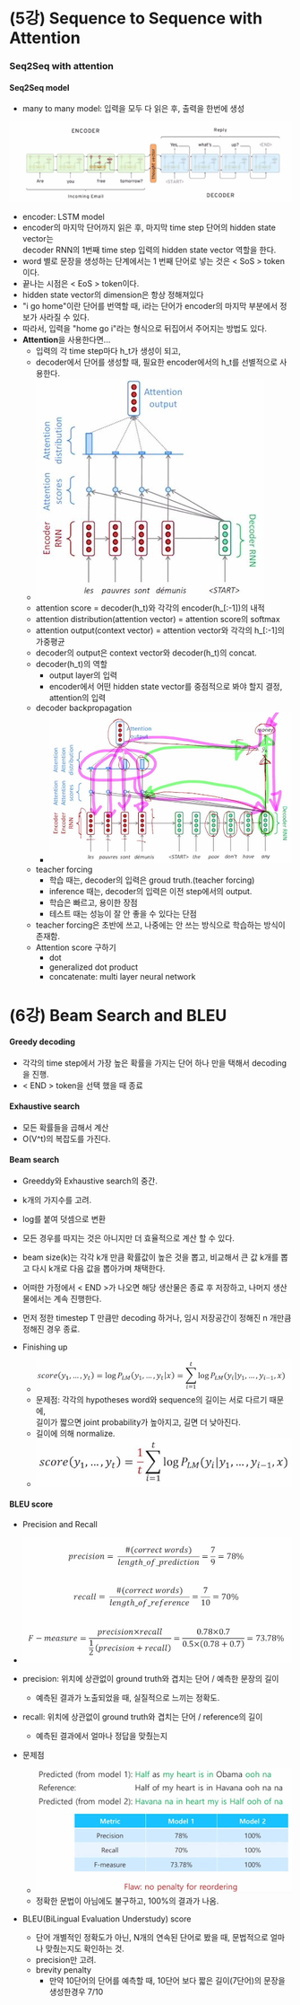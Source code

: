# (5강) Sequence to Sequence with Attention

### Seq2Seq with attention
#### Seq2Seq model
- many to many model: 입력을 모두 다 읽은 후, 출력을 한번에 생성

![Seq2Seq](./image/1.JPG)

- encoder: LSTM model
- encoder의 마지막 단어까지 읽은 후, 마지막 time step 단어의 hidden state vector는<br> decoder RNN의 1번째 time step 입력의 hidden state vector 역할을 한다.
- word 별로 문장을 생성하는 단계에서는 1 번째 단어로 넣는 것은 < SoS > token이다.
- 끝나는 시점은 < EoS > token이다.
- hidden state vector의 dimension은 항상 정해져있다
- "i go home"이란 단어를 번역할 때, i라는 단어가 encoder의 마지막 부분에서 정보가 사라질 수 있다.<br>
- 따라서, 입력을 "home go i"라는 형식으로 뒤집어서 주어지는 방법도 있다.
- **Attention**을 사용한다면...
	- 입력의 각 time step마다 h_t가 생성이 되고,
	- decoder에서 단어를 생성할 때, 필요한 encoder에서의 h_t를 선별적으로 사용한다.
	- ![attention](./image/2.JPG)
	- attention score = decoder(h_t)와 각각의 encoder(h_[:-1])의 내적
	- attention distribution(attention vector) = attention score의 softmax
	- attention output(context vector) = attention vector와 각각의 h_[:-1]의 가중평균
	- decoder의 output은 context vector와 decoder(h_t)의 concat.
	- decoder(h_t)의 역할
	    -  output layer의 입력
		-  encoder에서 어떤 hidden state vector를 중점적으로 봐야 할지 결정, attention의 입력
	- decoder backpropagation
		- ![decoder_backpropagation](./image/3.JPG)
	- teacher forcing
		- 학습 때는, decoder의 입력은 groud truth.(teacher forcing)
		- inference 때는, decoder의 입력은 이전 step에서의 output.
		- 학습은 빠르고, 용이한 장점
		- 테스트 때는 성능이 잘 안 좋을 수 있다는 단점
	- teacher forcing은 초반에 쓰고, 나중에는 안 쓰는 방식으로 학습하는 방식이 존재함.
	- Attention score 구하기
		- dot
		- generalized dot product
		- concatenate: multi layer neural network

# (6강) Beam Search and BLEU
#### Greedy decoding
- 각각의 time step에서 가장 높은 확률을 가지는 단어 하나 만을 택해서 decoding을 진행.
- < END > token을 선택 했을 때 종료
#### Exhaustive search
- 모든 확률들을 곱해서 계산
- O(V^t)의 복잡도를 가진다.
#### Beam search
- Greeddy와 Exhaustive search의 중간.
- k개의 가지수를 고려.
- log를 붙여 덧셈으로 변환
- 모든 경우를 따지는 것은 아니지만 더 효율적으로 계산 할 수 있다.
- beam size(k)는 각각 k개 만큼 확률값이 높은 것을 뽑고, 비교해서 큰 값 k개를 뽑고 다시 k개로 다음 값을 뽑아가며 채택한다.
- 어떠한 가정에서 < END >가 나오면 해당 생산물은 종료 후 저장하고, 나머지 생산물에서는 계속 진행한다.
- 먼저 정한 timestep T 만큼만 decoding 하거나, 임시 저장공간이 정해진 n 개만큼 정해진 경우 종료.

- Finishing up
	- ![Beam](./image/4.JPG)
	- 문제점: 각각의 hypotheses word와 sequence의 길이는 서로 다르기 때문에,<br> 길이가 짧으면 joint probability가 높아지고, 길면 더 낮아진다.
	- 길이에 의해 normalize.
	- ![normalize](./image/5.JPG)

#### BLEU score
- Precision and Recall
- ![precision and recall](./image/6.JPG)
- precision: 위치에 상관없이 ground truth와 겹치는 단어 / 예측한 문장의 길이
	- 예측된 결과가 노출되었을 때, 실질적으로 느끼는 정확도.
- recall: 위치에 상관없이 ground truth와 겹치는 단어 / reference의 길이
	- 예측된 결과에서 얼마나 정답을 맞췄는지
- 문제점
	- ![problem](./image/7.JPG)
	- 정확한 문법이 아님에도 불구하고, 100%의 결과가 나옴.

- BLEU(BiLingual Evaluation Understudy) score
	- 단어 개별적인 정확도가 아닌, N개의 연속된 단어로 봤을 때, 문법적으로 얼마나 맞췄는지도 확인하는 것.
	- precision만 고려.
	- brevity penalty
		- 만약 10단어의 단어를 예측할 때, 10단어 보다 짧은 길이(7단어)의 문장을 생성한경우 7/10

















































